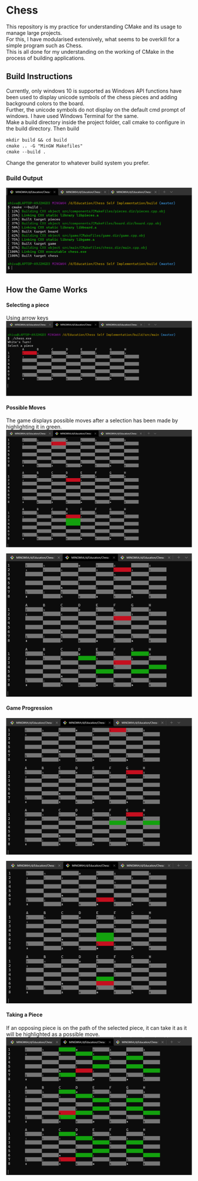 # Chess
This repository is my practice for understanding CMake and its usage to manage large projects.  
For this, I have modularised extensively, what seems to be overkill for a simple program such as Chess.  
This is all done for my understanding on the working of CMake in the process of building applications.  

## Build Instructions
Currently, only windows 10 is supported as Windows API functions have been used to display unicode symbols of the chess pieces and adding background colors to the board.  
Further, the unicode symbols do not display on the default cmd prompt of windows. I have used Windows Terminal for the same.  
Make a build directory inside the project folder, call cmake to configure in the build directory. Then build

```
mkdir build && cd build
cmake .. -G "MinGW Makefiles"
cmake --build .
```

Change the generator to whatever build system you prefer.  

### Build Output
![initial_build_output](./images/BuildOutput.png)

## How the Game Works
#### Selecting a piece
Using arrow keys  
![selecting_a_piece](./images/PieceSelection.png)

#### Possible Moves
The game displays possible moves after a selection has been made by highlighting it in green.  
![possible_moves_highlight](./images/PossibleMovesHighlight1.png)

![possible_moves_highlight](./images/PossibleMovesHighlight2.png)

#### Game Progression
![game_progression](./images/GameProgression1.png)

![game_progression](./images/GameProgression2.png)

#### Taking a Piece
If an opposing piece is on the path of the selected piece, it can take it as it will be highlighted as a possible move.  
![taking_a_piece](./images/TakingAPiece.png)
